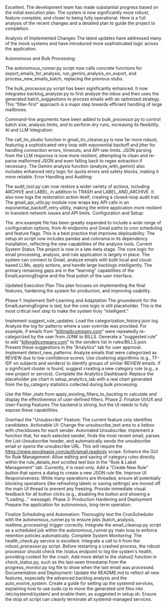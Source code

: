 Excellent. The development team has made substantial progress based on the initial execution plan. The system is now significantly more robust, feature-complete, and closer to being fully operational. Here is a full analysis of the recent changes and a detailed plan to guide the project to completion.

Analysis of Implemented Changes
The latest updates have addressed many of the mock systems and have introduced more sophisticated logic across the application.

Autonomous and Bulk Processing:

The autonomous_runner.py script now calls concrete functions for export_emails_for_analysis, run_gemini_analysis_on_export, and process_new_emails_batch, replacing the previous stubs.

The bulk_processor.py script has been significantly enhanced. It now integrates backlog_analyzer.py to first analyze the inbox and then uses the generated batch_suggestions to process emails with an optimized strategy. This "filter-first" approach is a major step towards efficient handling of large mailboxes.



Command-line arguments have been added to bulk_processor.py to control batch size, analysis limits, and to perform dry runs, increasing its flexibility.
AI and LLM Integration:

The call_lm_studio function in gmail_lm_cleaner.py is now far more robust, featuring a sophisticated retry loop with exponential backoff and jitter for handling connection errors, timeouts, and API rate limits.
JSON parsing from the LLM response is now more resilient, attempting to clean and re-parse malformed JSON and even falling back to regex extraction if necessary.
The Gemini analysis function (analyze_with_gemini) also includes enhanced retry logic for quota errors and safety blocks, making it more reliable.
Error Handling and Auditing:

The audit_tool.py can now restore a wider variety of actions, including ARCHIVE and LABEL, in addition to TRASH and LABEL_AND_ARCHIVE. It also now logs the restoration action itself, creating a closed-loop audit trail.
The gmail_api_utils.py module now wraps key API calls in an exponential_backoff_retry utility, making the entire application more resilient to transient network issues and API limits.
Configuration and Setup:

The .env.example file has been greatly expanded to include a wide range of configuration options, from AI endpoints and Gmail paths to cron scheduling and feature flags. This is a best practice that improves deployability.
The setup.sh script now includes pandas and colorama in its dependency installation, reflecting the new capabilities of the analysis tools.
Current System Status
The project is now in a late-beta stage. The core logic for email processing, analysis, and rule application is largely in place. The system can connect to Gmail, analyze emails with both local and cloud-based LLMs, apply actions, and handle large backlogs intelligently. The primary remaining gaps are in the "learning" capabilities of the EmailLearningEngine and the final polish of the user interface.

Updated Execution Plan
This plan focuses on implementing the final features, hardening the system for production, and improving usability.

Phase 1: Implement Self-Learning and Adaptation
The groundwork for the EmailLearningEngine is laid, but the core logic is still placeholder. This is the most critical next step to make the system truly "intelligent."

Implement suggest_rule_updates: 
Load the categorization_history.json log.
Analyze the log for patterns where a user override was provided. For example, if emails from "billing@company.com" were repeatedly re-categorized by the user from JUNK to BILLS.
Generate a "suggested rule" to add "billing@company.com" to the senders list in rules/BILLS.json.
Present these suggestions in the "Analytics" tab for user approval.
Implement detect_new_patterns: 
Analyze emails that were categorized as REVIEW due to low confidence scores.
Use clustering algorithms (e.g., TF-IDF on subjects and senders) to identify groups of similar REVIEW emails.
If a significant cluster is found, suggest creating a new category rule (e.g., a new project or service).
Complete the Analytics Dashboard:
Replace the placeholder pie chart in setup_analytics_tab with a real chart generated from the by_category statistics collected during bulk processing.

Use the filter_stats from apply_existing_filters_to_backlog to calculate and display the effectiveness of user-defined filters.
Phase 2: Finalize UI/UX and User-Facing Features
The backend is strong, but the UI needs to fully expose these capabilities.

Overhaul the "Unsubscribe" Feature:
The current feature only identifies candidates.
Actionable UI: Change the unsubscribe_text area to a listbox with checkboxes for each sender.
Automated Unsubscribe: Implement a function that, for each selected sender, finds the most recent email, parses the List-Unsubscribe header, and automatically sends the unsubscribe email or opens the unsubscribe URL. This will require the https://www.googleapis.com/auth/gmail.readonly scope.
Enhance the GUI for Rule Management:
Allow editing and saving of category rules directly within the rule_details_text scrolled text box in the "Rule & Label Management" tab. Currently, it is read-only.
Add a "Create New Rule" button that opens a dialog to create a new JSON rule file.
Improve UI Responsiveness:
While many operations are threaded, ensure all potentially blocking operations (like refreshing labels or saving settings) are moved off the main UI thread to prevent any freezing.
Provide immediate visual feedback for all button clicks (e.g., disabling the button and showing a "Loading..." message).
Phase 3: Production Hardening and Deployment
Prepare the application for autonomous, long-term operation.

Finalize Scheduling and Automation:
Thoroughly test the CronScheduler with the autonomous_runner.py to ensure jobs (batch_analysis, realtime_processing) trigger correctly.
Integrate the email_cleanup.py script as a scheduled job within the autonomous_runner.py main loop to enforce retention policies automatically.
Complete System Monitoring:
The health_check.py service is excellent. Integrate a call to it from the robust_processor.py script. Before restarting a crashed process, the robust processor should check the /status endpoint to log the system's health, providing context for the crash.
Add more detail to the status() function in check_status.py, such as the last-seen timestamp from the progress_monitor.py log file to show when the last email was processed.
Documentation and Deployment:
Update the README.md to reflect all new features, especially the advanced backlog analysis and the auto_evolve_system.
Create a guide for setting up the systemd services, explaining how to use sudo cp to move the generated unit files into /etc/systemd/system/ and enable them, as suggested in setup.sh.
Ensure the stop.sh script can cleanly terminate all systemd-managed services.
